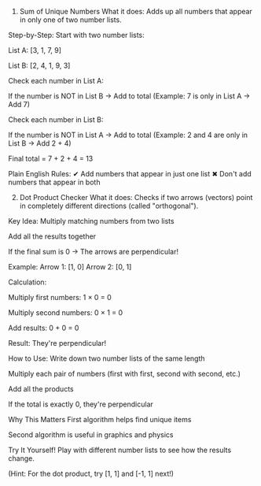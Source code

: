 1. Sum of Unique Numbers
What it does:
Adds up all numbers that appear in only one of two number lists.

Step-by-Step:
Start with two number lists:

List A: [3, 1, 7, 9]

List B: [2, 4, 1, 9, 3]

Check each number in List A:

If the number is NOT in List B → Add to total
(Example: 7 is only in List A → Add 7)

Check each number in List B:

If the number is NOT in List A → Add to total
(Example: 2 and 4 are only in List B → Add 2 + 4)

Final total = 7 + 2 + 4 = 13

Plain English Rules:
✔ Add numbers that appear in just one list
✖ Don't add numbers that appear in both

2. Dot Product Checker
What it does:
Checks if two arrows (vectors) point in completely different directions (called "orthogonal").

Key Idea:
Multiply matching numbers from two lists

Add all the results together

If the final sum is 0 → The arrows are perpendicular!

Example:
Arrow 1: [1, 0]
Arrow 2: [0, 1]

Calculation:

Multiply first numbers: 1 × 0 = 0

Multiply second numbers: 0 × 1 = 0

Add results: 0 + 0 = 0

Result: They're perpendicular!

How to Use:
Write down two number lists of the same length

Multiply each pair of numbers (first with first, second with second, etc.)

Add all the products

If the total is exactly 0, they're perpendicular

Why This Matters
First algorithm helps find unique items

Second algorithm is useful in graphics and physics

Try It Yourself!
Play with different number lists to see how the results change.

(Hint: For the dot product, try [1, 1] and [-1, 1] next!)
